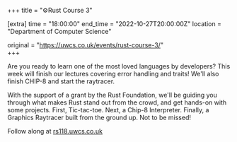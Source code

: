 +++
title = "⚙️Rust Course 3"

[extra]
time = "18:00:00"
end_time = "2022-10-27T20:00:00Z"
location = "Department of Computer Science"

original = "https://uwcs.co.uk/events/rust-course-3/"    
+++

Are you ready to learn one of the most loved languages by developers? This week will finish our lectures covering error handling and traits! We'll also finish CHIP-8 and start the raytracer.

With the support of a grant by the Rust Foundation, we'll be guiding you through what makes Rust stand out from the crowd, and get hands-on with some projects. First, Tic-tac-toe. Next, a Chip-8 Interpreter. Finally, a Graphics Raytracer built from the ground up. Not to be missed!

Follow along at [rs118.uwcs.co.uk](https://rs118.uwcs.co.uk)
